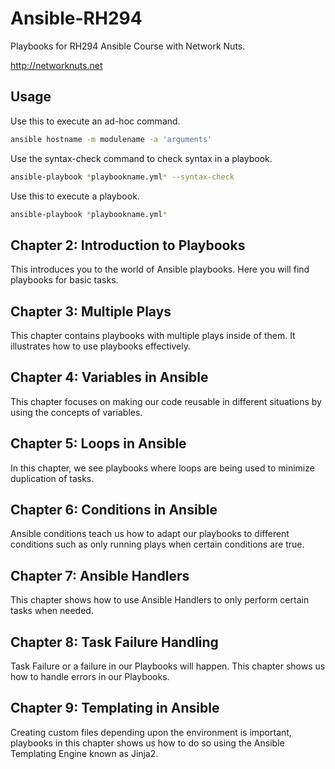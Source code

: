 # Ansible-RH294

Playbooks for RH294 Ansible Course with Network Nuts.

http://networknuts.net

## Usage

Use this to execute an ad-hoc command.

```bash
ansible hostname -m modulename -a 'arguments'
```

Use the syntax-check command to check syntax in a playbook.

```bash
ansible-playbook *playbookname.yml* --syntax-check
```

Use this to execute a playbook.

```bash
ansible-playbook *playbookname.yml*
```

## Chapter 2: Introduction to Playbooks
This introduces you to the world of Ansible playbooks. Here you will find playbooks for basic tasks.

## Chapter 3: Multiple Plays
This chapter contains playbooks with multiple plays inside of them. It illustrates how to use playbooks effectively.

## Chapter 4: Variables in Ansible
This chapter focuses on making our code reusable in different situations by using the concepts of variables.

## Chapter 5: Loops in Ansible
In this chapter, we see playbooks where loops are being used to minimize duplication of tasks.

## Chapter 6: Conditions in Ansible
Ansible conditions teach us how to adapt our playbooks to different conditions such as only running plays when certain conditions are true.

## Chapter 7: Ansible Handlers
This chapter shows how to use Ansible Handlers to only perform certain tasks when needed.

## Chapter 8: Task Failure Handling
Task Failure or a failure in our Playbooks will happen. This chapter shows us how to handle errors in our Playbooks.

## Chapter 9: Templating in Ansible
Creating custom files depending upon the environment is important, playbooks in this chapter shows us how to do so using the Ansible Templating Engine known as Jinja2.
